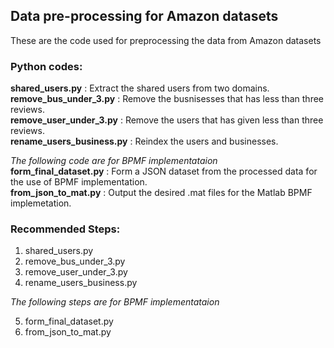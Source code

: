 ## Data pre-processing for Amazon datasets
These are the code used for preprocessing the data from Amazon datasets
### Python codes:

**shared_users.py** : Extract the shared users from two domains.  
**remove_bus_under_3.py** :	Remove the busnisesses that has less than three reviews.  
**remove_user_under_3.py** : Remove the users that has given less than three reviews.	  
**rename_users_business.py** : Reindex the users and businesses.  
  
_The following code are for BPMF implementataion_  
**form_final_dataset.py** :	Form a JSON dataset from the processed data for the use of BPMF implementation.  
**from_json_to_mat.py** : Output the desired .mat files for the Matlab BPMF implemetation.   
  
### Recommended Steps: 

1. shared_users.py
2. remove_bus_under_3.py
3. remove_user_under_3.py
4. rename_users_business.py

_The following steps are for BPMF implementataion_  

5. form_final_dataset.py
6. from_json_to_mat.py
